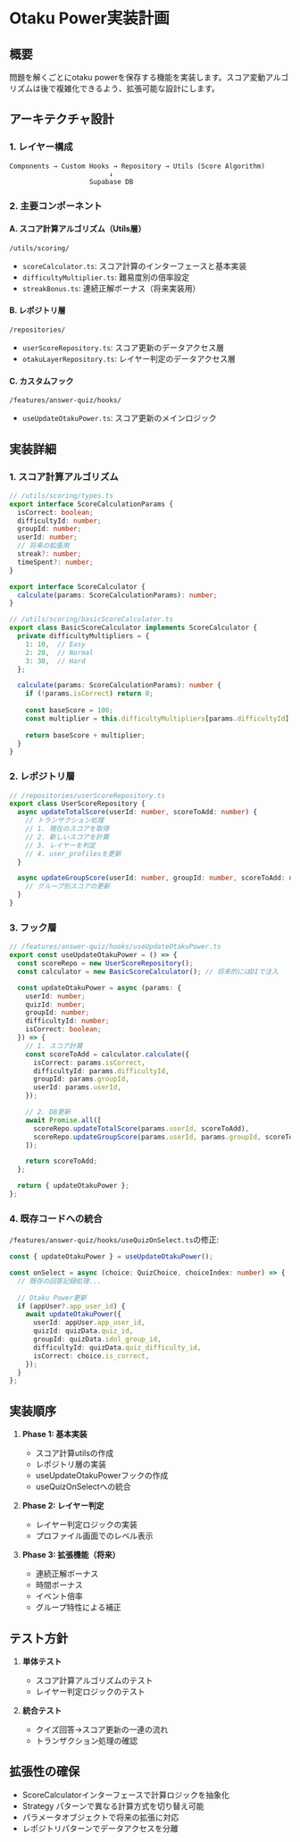 # Otaku Power実装計画

## 概要
問題を解くごとにotaku powerを保存する機能を実装します。スコア変動アルゴリズムは後で複雑化できるよう、拡張可能な設計にします。

## アーキテクチャ設計

### 1. レイヤー構成

```
Components → Custom Hooks → Repository → Utils (Score Algorithm)
                         ↓
                    Supabase DB
```

### 2. 主要コンポーネント

#### A. スコア計算アルゴリズム（Utils層）
`/utils/scoring/`
- `scoreCalculator.ts`: スコア計算のインターフェースと基本実装
- `difficultyMultiplier.ts`: 難易度別の倍率設定
- `streakBonus.ts`: 連続正解ボーナス（将来実装用）

#### B. レポジトリ層
`/repositories/`
- `userScoreRepository.ts`: スコア更新のデータアクセス層
- `otakuLayerRepository.ts`: レイヤー判定のデータアクセス層

#### C. カスタムフック
`/features/answer-quiz/hooks/`
- `useUpdateOtakuPower.ts`: スコア更新のメインロジック

## 実装詳細

### 1. スコア計算アルゴリズム

```typescript
// /utils/scoring/types.ts
export interface ScoreCalculationParams {
  isCorrect: boolean;
  difficultyId: number;
  groupId: number;
  userId: number;
  // 将来の拡張用
  streak?: number;
  timeSpent?: number;
}

export interface ScoreCalculator {
  calculate(params: ScoreCalculationParams): number;
}

// /utils/scoring/basicScoreCalculator.ts
export class BasicScoreCalculator implements ScoreCalculator {
  private difficultyMultipliers = {
    1: 10,  // Easy
    2: 20,  // Normal
    3: 30,  // Hard
  };

  calculate(params: ScoreCalculationParams): number {
    if (!params.isCorrect) return 0;
    
    const baseScore = 100;
    const multiplier = this.difficultyMultipliers[params.difficultyId] || 10;
    
    return baseScore + multiplier;
  }
}
```

### 2. レポジトリ層

```typescript
// /repositories/userScoreRepository.ts
export class UserScoreRepository {
  async updateTotalScore(userId: number, scoreToAdd: number) {
    // トランザクション処理
    // 1. 現在のスコアを取得
    // 2. 新しいスコアを計算
    // 3. レイヤーを判定
    // 4. user_profilesを更新
  }

  async updateGroupScore(userId: number, groupId: number, scoreToAdd: number) {
    // グループ別スコアの更新
  }
}
```

### 3. フック層

```typescript
// /features/answer-quiz/hooks/useUpdateOtakuPower.ts
export const useUpdateOtakuPower = () => {
  const scoreRepo = new UserScoreRepository();
  const calculator = new BasicScoreCalculator(); // 将来的にはDIで注入

  const updateOtakuPower = async (params: {
    userId: number;
    quizId: number;
    groupId: number;
    difficultyId: number;
    isCorrect: boolean;
  }) => {
    // 1. スコア計算
    const scoreToAdd = calculator.calculate({
      isCorrect: params.isCorrect,
      difficultyId: params.difficultyId,
      groupId: params.groupId,
      userId: params.userId,
    });

    // 2. DB更新
    await Promise.all([
      scoreRepo.updateTotalScore(params.userId, scoreToAdd),
      scoreRepo.updateGroupScore(params.userId, params.groupId, scoreToAdd),
    ]);

    return scoreToAdd;
  };

  return { updateOtakuPower };
};
```

### 4. 既存コードへの統合

`/features/answer-quiz/hooks/useQuizOnSelect.ts`の修正:
```typescript
const { updateOtakuPower } = useUpdateOtakuPower();

const onSelect = async (choice: QuizChoice, choiceIndex: number) => {
  // 既存の回答記録処理...
  
  // Otaku Power更新
  if (appUser?.app_user_id) {
    await updateOtakuPower({
      userId: appUser.app_user_id,
      quizId: quizData.quiz_id,
      groupId: quizData.idol_group_id,
      difficultyId: quizData.quiz_difficulty_id,
      isCorrect: choice.is_correct,
    });
  }
};
```

## 実装順序

1. **Phase 1: 基本実装**
   - スコア計算utilsの作成
   - レポジトリ層の実装
   - useUpdateOtakuPowerフックの作成
   - useQuizOnSelectへの統合

2. **Phase 2: レイヤー判定**
   - レイヤー判定ロジックの実装
   - プロファイル画面でのレベル表示

3. **Phase 3: 拡張機能（将来）**
   - 連続正解ボーナス
   - 時間ボーナス
   - イベント倍率
   - グループ特性による補正

## テスト方針

1. **単体テスト**
   - スコア計算アルゴリズムのテスト
   - レイヤー判定ロジックのテスト

2. **統合テスト**
   - クイズ回答→スコア更新の一連の流れ
   - トランザクション処理の確認

## 拡張性の確保

- ScoreCalculatorインターフェースで計算ロジックを抽象化
- Strategy パターンで異なる計算方式を切り替え可能
- パラメータオブジェクトで将来の拡張に対応
- レポジトリパターンでデータアクセスを分離
